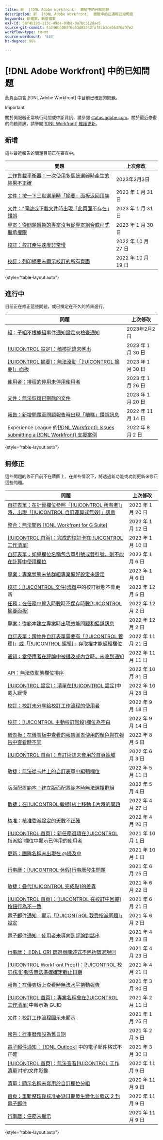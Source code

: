 ```yaml
---
title: 新  [!DNL Adobe Workfront]  體驗中的已知問題
description: 新  [!DNL Adobe Workfront]  體驗中的已通報已知問題
keywords: 新檔案，新增檔案
exl-id: 58f4b190-113c-49d4-99bd-0a7bc512dae5
source-git-commit: 4a346b600df6e53d85542faf8cb3ce56d76a07e2
workflow-type: tm+mt
source-wordcount: '634'
ht-degree: 96%

---
```


# [!DNL Adobe Workfront] 中的已知問題

此頁面包含 [!DNL Adobe Workfront] 中目前已確認的問題。

>[!IMPORTANT]
>
>關於伺服器正常執行時間或中斷資訊，請參閱 [status.adobe.com](https://status.adobe.com)。關於最近修復的問題資訊，請參閱[[!DNL Workfront] 維護更新](../maintenance/current-updates.md)。

## 新增

這些最近報告的問題目前正在審查中。

| **問題** | **上次修改** |
| -----------------------------------------------------------------| ----------------- |
| [工作負載平衡器：一次使用多個篩選器時產生的結果不正確](known-issues-workfront/wf-workload-balancer-multiple-filters.md) | 2023年2月3日 |
| [文件：按一下三點選單時「摘要」面板返回頂端](known-issues-workfront/wf-documents-summary-panel-returns-to-top.md) | 2023 年 1 月 31 日 |
| [文件：&quot;開啟或下載文件時出現「此頁面不存在」錯誤](known-issues-workfront/wf-documents-cannot-open-or-download-document.md) | 2023 年 1 月 31 日 |
| [專案：從問題轉換的專案沒有從專案組合或程式繼承權限](known-issues-workfront/wf-projects-converted-issue-not-receiving-inherited-permissions.md) | 2023 年 1 月 30 日 |
| [校訂：校訂產生速度非常慢](known-issues-workfront/wf-proofs-slow-proof-generation.md) | 2022 年 10 月 27 日 |
| [校訂：列印摘要未顯示校訂的所有頁面](known-issues-workfront-proof/proof-print-summary-not-showing-all-pages.md) | 2022 年 10 月 19 日 |

{style=&quot;table-layout:auto&quot;}

## 進行中

目前正在修正這些問題，或已排定在不久的將來進行。

| **問題** | **上次修改** |
| -----------------------------------------------------------------| ----------------- |
| [組：子組不根據組事件通知設定來檢查通知](known-issues-workfront/wf-groups-event-notif-not-applying-to-sub-groups.md) | 2023年2月2日 |
| [[!UICONTROL 設定]：稽核記錄未匯出](known-issues-workfront/wf-setup-audit-logs-do-not-export.md) | 2023 年 1 月 30 日 |
| [[!UICONTROL 摘要]：無法滾動「[!UICONTROL 摘要]」面板](known-issues-workfront/wf-summary-cannot-scroll-summary-panel.md) | 2023 年 1 月 30 日 |
| [使用者：排程的停用未停用使用者](known-issues-workfront/wf-users-scheduled-deactivation-does-not-work.md) | 2023 年 1 月 26 日 |
| [文件：無法恢復已刪除的文件](known-issues-workfront/wf-documents-cannot-restore-document.md) | 2023 年 1 月 20 日 |
| [報告：新增問題至問題報告時出現「糟糕」錯誤訊息](known-issues-workfront/wf-reports-whoops-error-with-issue-report.md) | 2022 年 11 月 14 日 |
| Experience League 的[[!DNL Workfront]: Issues submitting a [!DNL Workfront]  支援案例](known-issues-workfront/wf-support-issues-submitting-support-case.md) | 2022 年 8 月 2 日 |

{style=&quot;table-layout:auto&quot;}

## 無修正

這些問題的修正目前不在藍圖上。在某些情況下，將透過新功能或功能更新來修正這些問題。

| **問題** | **上次修改** |
| -----------------------------------------------------------------| ----------------- |
| [自訂表單：在計算欄位參照「[!UICONTROL 所有者]」時，出現「[!UICONTROL 自訂運算式無效]」訊息](known-issues-workfront/wf-custom-form-error-when-referencing-owner.md) | 2023 年 1 月 20 日 |
| [整合：無法開啟 [!DNL Workfront for G Suite]](known-issues-workfront/wf-integrations-error-when-opening-wf-for-gsuite.md) | 2023 年 1 月 12 日 |
| [[!UICONTROL 首頁]：完成的校訂卡在[!UICONTROL 工作清單]](known-issues-workfront-proof/completed-proofs-stuck-in-the-work-list.md) | 2023 年 1 月 10 日 |
| [自訂表單：如果欄位名稱包含單引號或雙引號，則不能在計算中使用欄位](known-issues-workfront/wf-custom-forms-special-character-in-field-name.md) | 2023 年 1 月 6 日 |
| [專案：專案狀態未依群組專案偏好設定來設定](known-issues-workfront/wf-projects-group-statuses-do-not-apply.md) | 2023 年 1 月 6 日 |
| [校訂：[!UICONTROL 文件]清單](known-issues-workfront/wf-documents-status-not-updating-in-document-list.md)中的校訂狀態不會更新 | 2022 年 12 月 5 日 |
| [任務：在任務中輸入時數時不保存時數[!UICONTROL 摘要面板]](known-issues-workfront/wf-hours-do-not-save-when-scrolling-summary-panel.md) | 2022 年 12 月 2 日 |
| [專案：從範本建立專案時出現效能問題和錯誤訊息](known-issues-workfront/wf-issues-when-creating-project-from-template.md) | 2022 年 12 月 2 日 |
| [自訂表單：跨物件自訂表單需要有「[!UICONTROL 管理]」或「[!UICONTROL 編輯]」存取權才能編輯欄位](known-issues-workfront/wf-custom-form-stuck-in-manage-edit-access.md) | 2022 年 11 月 21 日 |
| [通知：當使用者在評論中被提及或內含時，未收到通知](known-issues-workfront/wf-notif-users-not-receiving-email-or-inapp-notif.md) | 2022 年 11 月 11 日 |
| [API：無法依動態欄位排序](known-issues-workfront/wf-api-cannot-sort-by-dynamic-fields.md) | 2022 年 10 月 31 日 |
| [[!UICONTROL 設定]：清單在[!UICONTROL 設定]](known-issues-workfront/wf-setup-lists-load-slowly.md)中載入緩慢 | 2022 年 10 月 28 日 |
| [校訂：校訂未分享給校訂工作流程的使用者](known-issues-workfront-proof/proof-user-in-stage-does-not-get-access.md) | 2022 年 9 月 18 日 |
| [校訂：[!UICONTROL 主動校訂階段]欄位為空白](known-issues-workfront/wf-documents-stages-do-not-populate-on-proof.md) | 2022 年 9 月 14 日 |
| [儀表板：在儀表板中查看的報告圖表使用的顏色與在報告中查看時不同](known-issues-workfront/wf-dashboard-reports-wrong-color.md) | 2022 年 8 月 5 日 |
| [[!UICONTROL 首頁]：自訂術語未套用於首頁區域](known-issues-workfront/wf-home-custom-term-not-applied-to-home.md) | 2022 年 6 月 3 日 |
| [敏捷：無法從卡片上的自訂表單中編輯欄位](known-issues-workfront/wf-agile-cannot-edit-fields-custom-cards.md) | 2022 年 5 月 11 日 |
| [版面配置範本：建立版面配置範本時無法選擇群組](known-issues-workfront/wf-layout-templ-cannot-select-group.md) | 2022 年 5 月 4 日 |
| [敏捷：在[!UICONTROL 敏捷]板上移動卡片時的問題](known-issues-workfront/wf-agile-issues-moving-cards.md) | 2022 年 4 月 27 日 |
| [核准：核准委派設定的天數不正確](known-issues-workfront/wf-approval-delegation-incorrect-number-of-days.md) | 2022 年 4 月 20 日 |
| [[!UICONTROL 首頁]：新任務選項在[!UICONTROL 指派給]欄位中顯示已停用的使用者](known-issues-workfront/wf-home-new-task-option-showing-deactivated-users.md) | 2021 年 10 月 1 日 |
| [更新：團隊名稱未出現在 @提及中](known-issues-workfront/wf-updates-team-name-not-in-mention.md) | 2021 年 10 月 1 日 |
| [行事曆：[!UICONTROL 休假]行事曆發生問題](known-issues-workfront/wf-calendars-issue-time-off.md) | 2021 年 6 月 25 日 |
| [敏捷：疊代[!UICONTROL 完成點]的差異](known-issues-workfront/wf-agile-discrepancy-in-completed-points.md) | 2021 年 6 月 22 日 |
| [[!UICONTROL 首頁]：[!UICONTROL 在校訂中回覆]按鈕行為不一致](known-issues-workfront-proof/reply-in-proof-button-behavior-is-inconsistent.md) | 2021 年 6 月 21 日 |
| [電子郵件通知：顯示「[!UICONTROL 我受指派問題]」設定](known-issues-workfront/wf-email-notif-im-assigned-to-issue-displaying.md) | 2021 年 6 月 2 日 |
| [電子郵件通知：使用者未導向到評論對話串](known-issues-workfront/wf-email-notif-user-not-directed-to-thread.md) | 2021 年 4 月 23 日 |
| [行事曆： [!DNL OR] 篩選器陳述式不包括篩選規則](known-issues-workfront/wf-calendars-or-filter-statement.md) | 2021 年 4 月 23 日 |
| [[!UICONTROL Workfront Proof]：[!UICONTROL 校訂核准]報告無法準確確定截止日期](known-issues-workfront-proof/proof-approval-report-cant-accurately-determine-deadlines.md) | 2021 年 4 月 21 日 |
| [報告：在儀表板上查看時無法水平捲動報告](known-issues-workfront/wf-reports-cannot-scroll-horizontally.md) | 2021 年 3 月 30 日 |
| [[!UICONTROL 首頁]：專案名稱會在[!UICONTROL 工作清單]](known-issues-workfront/wf-home-project-name-shows-as-guid.md)中顯示為 GUID | 2021 年 2 月 11 日 |
| [文件：校訂工作流程圖示未顯示](known-issues-workfront-proof/proof-workflow-icon-is-not-displaying.md) | 2021 年 1 月 25 日 |
| [報告：行事曆預設為舊日期](known-issues-workfront/wf-reports-caledar-defaults-to-old-dates.md) | 2021 年 2 月 5 日 |
| [電子郵件通知： [!DNL Outlook]](known-issues-workfront/wf-email-notif-not-formatting-in-outlook.md) 中的電子郵件格式不正確 | 2021 年 3 月 30 日 |
| [[!UICONTROL 首頁]：無法查看[!UICONTROL 工作清單]](known-issues-workfront/wf-home-unable-to-view-document-image.md)中的文件影像 | 2020 年 11 月 9 日 |
| [清單：顯示名稱未套用於自訂欄位分組](known-issues-workfront/wf-lists-display-name-not-applied-to-grouping.md) | 2020 年 11 月 9 日 |
| [首頁：重新整理後核准委派日期發生變化並發送 2 封電子郵件](known-issues-workfront/wf-home-approval-delegation-dates-changing.md) | 2020 年 11 月 9 日 |
| [行事曆：任務未顯示](known-issues-workfront/wf-calendar-tasks-not-displaying.md) | 2020 年 11 月 9 日 |

{style=&quot;table-layout:auto&quot;}

